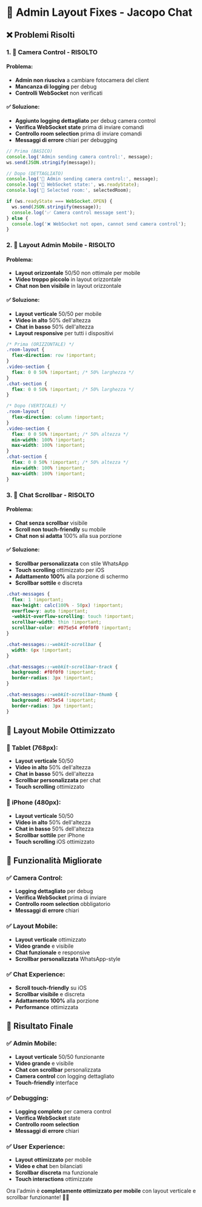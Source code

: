 # 📱 Admin Layout Fixes - Jacopo Chat

## ❌ **Problemi Risolti**

### **1. 🎥 Camera Control - RISOLTO**
#### **Problema:**
- **Admin non riusciva** a cambiare fotocamera del client
- **Mancanza di logging** per debug
- **Controlli WebSocket** non verificati

#### **✅ Soluzione:**
- **Aggiunto logging dettagliato** per debug camera control
- **Verifica WebSocket state** prima di inviare comandi
- **Controllo room selection** prima di inviare comandi
- **Messaggi di errore** chiari per debugging

```javascript
// Prima (BASICO)
console.log('Admin sending camera control:', message);
ws.send(JSON.stringify(message));

// Dopo (DETTAGLIATO)
console.log('🎥 Admin sending camera control:', message);
console.log('🎥 WebSocket state:', ws.readyState);
console.log('🎥 Selected room:', selectedRoom);

if (ws.readyState === WebSocket.OPEN) {
  ws.send(JSON.stringify(message));
  console.log('✅ Camera control message sent');
} else {
  console.log('❌ WebSocket not open, cannot send camera control');
}
```

### **2. 📱 Layout Admin Mobile - RISOLTO**
#### **Problema:**
- **Layout orizzontale** 50/50 non ottimale per mobile
- **Video troppo piccolo** in layout orizzontale
- **Chat non ben visibile** in layout orizzontale

#### **✅ Soluzione:**
- **Layout verticale** 50/50 per mobile
- **Video in alto** 50% dell'altezza
- **Chat in basso** 50% dell'altezza
- **Layout responsive** per tutti i dispositivi

```css
/* Prima (ORIZZONTALE) */
.room-layout {
  flex-direction: row !important;
}
.video-section {
  flex: 0 0 50% !important; /* 50% larghezza */
}
.chat-section {
  flex: 0 0 50% !important; /* 50% larghezza */
}

/* Dopo (VERTICALE) */
.room-layout {
  flex-direction: column !important;
}
.video-section {
  flex: 0 0 50% !important; /* 50% altezza */
  min-width: 100% !important;
  max-width: 100% !important;
}
.chat-section {
  flex: 0 0 50% !important; /* 50% altezza */
  min-width: 100% !important;
  max-width: 100% !important;
}
```

### **3. 📜 Chat Scrollbar - RISOLTO**
#### **Problema:**
- **Chat senza scrollbar** visibile
- **Scroll non touch-friendly** su mobile
- **Chat non si adatta** 100% alla sua porzione

#### **✅ Soluzione:**
- **Scrollbar personalizzata** con stile WhatsApp
- **Touch scrolling** ottimizzato per iOS
- **Adattamento 100%** alla porzione di schermo
- **Scrollbar sottile** e discreta

```css
.chat-messages {
  flex: 1 !important;
  max-height: calc(100% - 50px) !important;
  overflow-y: auto !important;
  -webkit-overflow-scrolling: touch !important;
  scrollbar-width: thin !important;
  scrollbar-color: #075e54 #f0f0f0 !important;
}

.chat-messages::-webkit-scrollbar {
  width: 6px !important;
}

.chat-messages::-webkit-scrollbar-track {
  background: #f0f0f0 !important;
  border-radius: 3px !important;
}

.chat-messages::-webkit-scrollbar-thumb {
  background: #075e54 !important;
  border-radius: 3px !important;
}
```

## 🎯 **Layout Mobile Ottimizzato**

### **📱 Tablet (768px):**
- **Layout verticale** 50/50
- **Video in alto** 50% dell'altezza
- **Chat in basso** 50% dell'altezza
- **Scrollbar personalizzata** per chat
- **Touch scrolling** ottimizzato

### **📱 iPhone (480px):**
- **Layout verticale** 50/50
- **Video in alto** 50% dell'altezza
- **Chat in basso** 50% dell'altezza
- **Scrollbar sottile** per iPhone
- **Touch scrolling** iOS ottimizzato

## 🚀 **Funzionalità Migliorate**

### **✅ Camera Control:**
- **Logging dettagliato** per debug
- **Verifica WebSocket** prima di inviare
- **Controllo room selection** obbligatorio
- **Messaggi di errore** chiari

### **✅ Layout Mobile:**
- **Layout verticale** ottimizzato
- **Video grande** e visibile
- **Chat funzionale** e responsive
- **Scrollbar personalizzata** WhatsApp-style

### **✅ Chat Experience:**
- **Scroll touch-friendly** su iOS
- **Scrollbar visibile** e discreta
- **Adattamento 100%** alla porzione
- **Performance** ottimizzata

## 🎉 **Risultato Finale**

### **✅ Admin Mobile:**
- **Layout verticale** 50/50 funzionante
- **Video grande** e visibile
- **Chat con scrollbar** personalizzata
- **Camera control** con logging dettagliato
- **Touch-friendly** interface

### **✅ Debugging:**
- **Logging completo** per camera control
- **Verifica WebSocket** state
- **Controllo room selection**
- **Messaggi di errore** chiari

### **✅ User Experience:**
- **Layout ottimizzato** per mobile
- **Video e chat** ben bilanciati
- **Scrollbar discreta** ma funzionale
- **Touch interactions** ottimizzate

Ora l'admin è **completamente ottimizzato per mobile** con layout verticale e scrollbar funzionante! 📱✅
